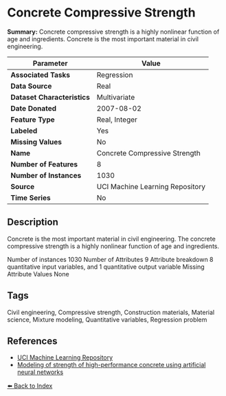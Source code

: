 # Concrete Compressive Strength

**Summary:** Concrete compressive strength is a highly nonlinear function of age and ingredients. Concrete is the most important material in civil engineering.

| Parameter | Value |
| --- | --- |
| **Associated Tasks** | Regression |
| **Data Source** | Real |
| **Dataset Characteristics** | Multivariate |
| **Date Donated** | 2007-08-02 |
| **Feature Type** | Real, Integer |
| **Labeled** | Yes |
| **Missing Values** | No |
| **Name** | Concrete Compressive Strength |
| **Number of Features** | 8 |
| **Number of Instances** | 1030 |
| **Source** | UCI Machine Learning Repository |
| **Time Series** | No |

## Description

Concrete is the most important material in civil engineering. The concrete compressive strength is a highly nonlinear function of age and ingredients.

Number of instances 1030
Number of Attributes 9
Attribute breakdown 8 quantitative input variables, and 1 quantitative output variable
Missing Attribute Values None

## Tags

Civil engineering, Compressive strength, Construction materials, Material science, Mixture modeling, Quantitative variables, Regression problem

## References

- [UCI Machine Learning Repository](https://archive.ics.uci.edu/ml/datasets/Concrete+Compressive+Strength)
- [Modeling of strength of high-performance concrete using artificial neural networks](https://www.semanticscholar.org/paper/9310cae70452ea11465f338483e79cc36a68881c)

[⬅️ Back to Index](../README.md)
